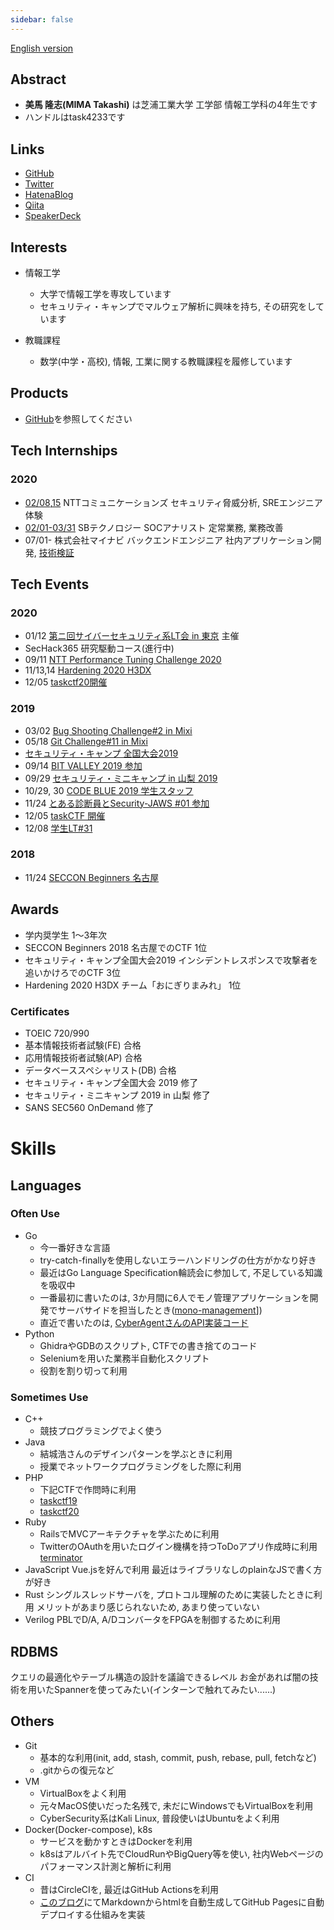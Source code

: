 ```yaml
---
sidebar: false
---
```


[English version](https://task4233.dev/README-en.html)

## Abstract
 - **美馬 隆志(MIMA Takashi)** は芝浦工業大学 工学部 情報工学科の4年生です
 - ハンドルはtask4233です
 
## Links
 - [GitHub](https://github.com/task4233)
 - [Twitter](https://twitter.com/task4233)
 - [HatenaBlog](https://task4233.hatenablog.com/)
 - [Qiita](https://qiita.com/task4233)
 - [SpeakerDeck](https://speakerdeck.com/task4233)

## Interests
 - 情報工学
   - 大学で情報工学を専攻しています
   - セキュリティ・キャンプでマルウェア解析に興味を持ち, その研究をしています
   
 - 教職課程
   - 数学(中学・高校), 情報, 工業に関する教職課程を履修しています

## Products
 - [GitHub](https://github.com/task4233?tab=repositories)を参照してください

## Tech Internships
### 2020
 - [02/08](https://task4233.hatenablog.com/entry/2020/02/08/235757),[15](https://task4233.hatenablog.com/entry/2020/02/17/193956) NTTコミュニケーションズ セキュリティ脅威分析, SREエンジニア体験
 - [02/01-03/31](https://task4233.hatenablog.com/entry/2020/04/11/091428) SBテクノロジー SOCアナリスト 定常業務, 業務改善
 - 07/01- 株式会社マイナビ バックエンドエンジニア 社内アプリケーション開発, [技術検証](https://qiita.com/task4233/items/bf6752692143b7b80027)

## Tech Events
### 2020
  - 01/12 [第ニ回サイバーセキュリティ系LT会 in 東京](https://everyone-cyber-security.connpass.com/event/155818/) 主催
  - SecHack365 研究駆動コース(進行中)
  - 09/11 [NTT Performance Tuning Challenge 2020](https://task4233.hatenablog.com/entry/2020/09/11/200801)
  - 11/13,14 [Hardening 2020 H3DX](https://task4233.hatenablog.com/entry/2020/11/26/201239)
  - 12/05 [taskctf20開催](https://github.com/task4233/taskctf20)

### 2019
 - 03/02 [Bug Shooting Challenge#2 in Mixi](https://task4233.hatenablog.com/entry/2019/03/02/235724)
 - 05/18 [Git Challenge#11 in Mixi](https://task4233.hatenablog.com/entry/2019/05/19/122206)
 - [セキュリティ・キャンプ 全国大会2019](https://task4233.hatenablog.com/entry/2019/08/24/132522)
 - 09/14 [BIT VALLEY 2019 参加](https://task4233.hatenablog.com/entry/2019/09/15/110308)
 - 09/29 [セキュリティ・ミニキャンプ in 山梨 2019](https://task4233.hatenablog.com/entry/2019/10/12/131008)
 - 10/29, 30 [CODE BLUE 2019 学生スタッフ](https://task4233.hatenablog.com/entry/2019/10/31/162742)
 - 11/24 [とある診断員とSecurity-JAWS #01 参加](https://task4233.hatenablog.com/entry/2019/11/24/220643)
 - 12/05 [taskCTF 開催](https://qiita.com/task4233/items/09f112076eb5855eeed3)
 - 12/08 [学生LT#31](https://task4233.hatenablog.com/entry/2019/12/09/235315)

### 2018
 - 11/24 [SECCON Beginners 名古屋](https://task4233.hatenablog.com/entry/2018/11/25/130607)

## Awards
 - 学内奨学生 1～3年次
 - SECCON Beginners 2018 名古屋でのCTF 1位
 - セキュリティ・キャンプ全国大会2019 インシデントレスポンスで攻撃者を追いかけろでのCTF 3位
 - Hardening 2020 H3DX チーム「おにぎりまみれ」 1位

### Certificates
 - TOEIC 720/990
 - 基本情報技術者試験(FE) 合格
 - 応用情報技術者試験(AP) 合格
 - データベーススペシャリスト(DB) 合格
 - セキュリティ・キャンプ全国大会 2019 修了
 - セキュリティ・ミニキャンプ 2019 in 山梨 修了
 - SANS SEC560 OnDemand 修了

# Skills
## Languages
### Often Use
 - Go
   - 今一番好きな言語
   - try-catch-finallyを使用しないエラーハンドリングの仕方がかなり好き
   - 最近はGo Language Specification輪読会に参加して, 不足している知識を吸収中
   - 一番最初に書いたのは, 3か月間に6人でモノ管理アプリケーションを開発でサーバサイドを担当したとき([mono-management](https://github.com/task4233/mono-management)])
   - 直近で書いたのは, [CyberAgentさんのAPI実装コード](https://github.com/task4233/techtrain-mission)
 - Python
   - GhidraやGDBのスクリプト, CTFでの書き捨てのコード
   - Seleniumを用いた業務半自動化スクリプト
   - 役割を割り切って利用
### Sometimes Use
 - C++
   - 競技プログラミングでよく使う
 - Java
   - 結城浩さんのデザインパターンを学ぶときに利用
   - 授業でネットワークプログラミングをした際に利用
 - PHP
   - 下記CTFで作問時に利用
   - [taskctf19](https://github.com/task4233/taskctf19)
   - [taskctf20](https://github.com/task4233/taskctf20)
 - Ruby
   - RailsでMVCアーキテクチャを学ぶために利用
   - TwitterのOAuthを用いたログイン機構を持つToDoアプリ作成時に利用[terminator](https://github.com/task4233/terminator)
 - JavaScript
   Vue.jsを好んで利用
   最近はライブラリなしのplainなJSで書く方が好き
 - Rust
   シングルスレッドサーバを, プロトコル理解のために実装したときに利用
   メリットがあまり感じられないため, あまり使っていない
 - Verilog
   PBLでD/A, A/DコンバータをFPGAを制御するために利用
   
## RDBMS
 クエリの最適化やテーブル構造の設計を議論できるレベル
 お金があれば闇の技術を用いたSpannerを使ってみたい(インターンで触れてみたい......)

## Others
 - Git
   - 基本的な利用(init, add, stash, commit, push, rebase, pull, fetchなど)
   - .gitからの復元など
 - VM
   - VirtualBoxをよく利用
   - 元々MacOS使いだった名残で, 未だにWindowsでもVirtualBoxを利用
   - CyberSecurity系はKali Linux, 普段使いはUbuntuをよく利用
 - Docker(Docker-compose), k8s
   - サービスを動かすときはDockerを利用
   - k8sはアルバイト先でCloudRunやBigQuery等を使い, 社内Webページのパフォーマンス計測と解析に利用
 - CI
   - 昔はCircleCIを, 最近はGitHub Actionsを利用
   - [このブログ]((https://github.com/task4233/note))にてMarkdownからhtmlを自動生成してGitHub Pagesに自動デプロイする仕組みを実装
 
